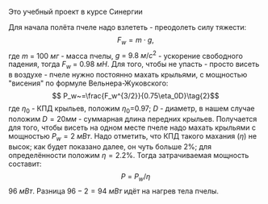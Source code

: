 Это учебный проект в курсе Синергии

Для начала полёта пчеле надо взлететь - преодолеть силу тяжести:
$$F_w = m\cdot g\tag{1},$$где $m~=~100~мг$  - масса пчелы, $g ~=~9.8~м/с^2$ - ускорение свободного падения, тогда $F_w~=~0.98~мН$. Для того, чтобы не упасть - просто висеть в воздухе - пчеле нужно постоянно махать крыльями, с мощностью "висения" по формуле Вельнера-Жуковского:
$$ P_w~=\frac{F_w^{3/2}}{0.75\eta_0D}\tag{2}$$
	где $\eta_0$ - КПД крыльев, положим $\eta_0$=0.97;
	$D$ - диаметр, в нашем случае положим $D=20 мм$ - суммарная длина передних крыльев.
Получается для того, чтобы висеть на одном месте пчеле надо махать крыльями с мощностью $P_w = 2~мВт$. Надо отметить, что КПД такого махания $(\eta)$ не высок; как будет показано далее, он чуть больше 2%; для определённости положим $\eta = 2.2\%$. Тогда затрачиваемая мощность составит:
$$ P~=~P_w/\eta \tag{3}$$
 $96~мВт$. Разница $96-2=94~мВт$ идёт на нагрев тела пчелы. 
 
